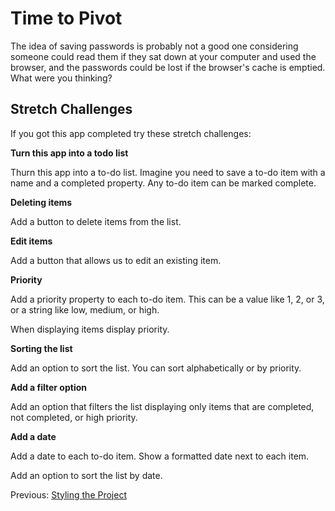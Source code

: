 # Time to Pivot

The idea of saving passwords is probably not a good one considering someone could read them if they sat down at your computer and used the browser, and the passwords could be lost if the browser's cache is emptied. What were you thinking? 

## Stretch Challenges 

If you got this app completed try these stretch challenges: 

**Turn this app into a todo list**

Thurn this app into a to-do list. Imagine you need to save a to-do item with a name and a completed property. Any to-do item can be marked complete. 

**Deleting items**

Add a button to delete items from the list. 

**Edit items**

Add a button that allows us to edit an existing item. 

**Priority**

Add a priority property to each to-do item. This can be a value like 1, 2, or 3, or a string like low, medium, or high. 

When displaying items display priority. 

**Sorting the list**

Add an option to sort the list. You can sort alphabetically or by priority. 

**Add a filter option**

Add an option that filters the list displaying only items that are completed, not completed, or high priority. 

**Add a date**

Add a date to each to-do item. Show a formatted date next to each item. 

Add an option to sort the list by date. 

Previous: [Styling the Project](../P09-Styling-the-Project)